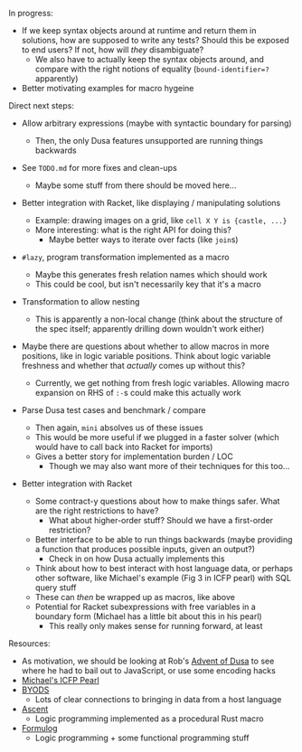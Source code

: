 In progress:
- If we keep syntax objects around at runtime and return them in solutions, how
  are supposed to write any tests? Should this be exposed to end users? If not,
  how will _they_ disambiguate?
  - We also have to actually keep the syntax objects around, and compare with
    the right notions of equality (`bound-identifier=?` apparently)
- Better motivating examples for macro hygeine

Direct next steps:
- Allow arbitrary expressions (maybe with syntactic boundary for parsing)
  - Then, the only Dusa features unsupported are running things backwards
- See `TODO.md` for more fixes and clean-ups
  - Maybe some stuff from there should be moved here...

- Better integration with Racket, like displaying / manipulating solutions
  - Example: drawing images on a grid, like `cell X Y is {castle, ...}`
  - More interesting: what is the right API for doing this?
    - Maybe better ways to iterate over facts (like `join`s)
- `#lazy`, program transformation implemented as a macro
  - Maybe this generates fresh relation names which should work
  - This could be cool, but isn't necessarily key that it's a macro

- Transformation to allow nesting
  - This is apparently a non-local change (think about the structure of the
    spec itself; apparently drilling down wouldn't work either)
- Maybe there are questions about whether to allow macros in more positions,
  like in logic variable positions. Think about logic variable freshness and
  whether that _actually_ comes up without this?
  - Currently, we get nothing from fresh logic variables. Allowing macro
    expansion on RHS of `:-`s could make this actually work

- Parse Dusa test cases and benchmark / compare
  - Then again, `mini` absolves us of these issues
  - This would be more useful if we plugged in a faster solver
    (which would have to call back into Racket for imports)
  - Gives a better story for implementation burden / LOC
    - Though we may also want more of their techniques for this too...

- Better integration with Racket
  - Some contract-y questions about how to make things safer. What are the
    right restrictions to have?
    - What about higher-order stuff? Should we have a first-order restriction?
  - Better interface to be able to run things backwards (maybe providing a
    function that produces possible inputs, given an output?)
    - Check in on how Dusa actually implements this
  - Think about how to best interact with host language data, or perhaps other
    software, like Michael's example (Fig 3 in ICFP pearl) with SQL query stuff
  - These can _then_ be wrapped up as macros, like above
  - Potential for Racket subexpressions with free variables in a boundary form
    (Michael has a little bit about this in his pearl)
    - This really only makes sense for running forward, at least


Resources:
- As motivation, we should be looking at Rob's
  [Advent of Dusa](https://typesafety.net/rob/blog/advent-of-dusa-2024) to see
  where he had to bail out to JavaScript, or use some encoding hacks
- [Michael's ICFP Pearl](https://dl.acm.org/doi/pdf/10.1145/3674627)
- [BYODS](https://dl.acm.org/doi/pdf/10.1145/3622840)
  - Lots of clear connections to bringing in data from a host language
- [Ascent](https://s-arash.github.io/ascent/cc22main-p95-seamless-deductive-inference-via-macros.pdf)
  - Logic programming implemented as a procedural Rust macro
- [Formulog](https://dl.acm.org/doi/pdf/10.1145/3428209)
  - Logic programming + some functional programming stuff
